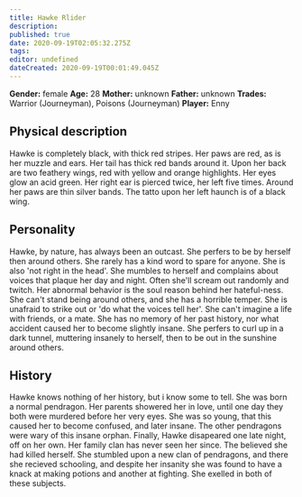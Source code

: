 ```yaml
---
title: Hawke Rlider
description: 
published: true
date: 2020-09-19T02:05:32.275Z
tags: 
editor: undefined
dateCreated: 2020-09-19T00:01:49.045Z
---
```


**Gender:** female
**Age:** 28
**Mother:** unknown
**Father:** unknown
**Trades:** Warrior (Journeyman), Poisons (Journeyman)
**Player:** Enny

## Physical description

Hawke is completely black, with thick red stripes. Her paws are red, as is her muzzle and ears. Her tail has thick red bands around it. Upon her back are two feathery wings, red with yellow and orange highlights. Her eyes glow an acid green. Her right ear is pierced twice, her left five times. Around her paws are thin silver bands. The tatto upon her left haunch is of a black wing.

## Personality

Hawke, by nature, has always been an outcast. She perfers to be by herself then around others. She rarely has a kind word to spare for anyone. She is also 'not right in the head'. She mumbles to herself and complains about voices  that plaque her day and night. Often she'll scream out randomly and twitch. Her abnormal behavior is the soul reason behind her hateful-ness. She can't stand being around others, and she has a horrible temper. She is unafraid to strike out or 'do what the voices tell her'. She can't imagine a life with friends, or a mate. She has no memory of her past history, nor what accident caused her to become slightly insane. She perfers to curl up in a dark tunnel, muttering insanely to herself, then to be out in the sunshine around others.

## History

Hawke knows nothing of her history, but i know some to tell. She was born a normal pendragon. Her parents showered her in love, until one day they both were murdered before her very eyes. She was so young, that this caused her to become confused, and later insane. The other pendragons were wary of this insane orphan. Finally, Hawke disapeared one late night, off on her own. Her family clan has never seen her since. The believed she had killed herself. She stumbled upon a new clan of pendragons, and there she recieved schooling, and despite her insanity she was found to have a knack at making potions and another at fighting. She exelled in both of these subjects.